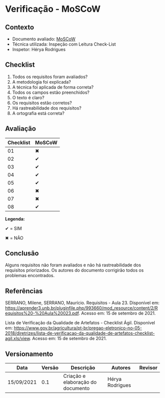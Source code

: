 # Verificação - MoSCoW

## Contexto
* Documento avaliado: <a href="https://requisitos-de-software.github.io/2021.1-MetroDF/Priorizacao/moscow/">MoSCoW</a>
* Técnica utilizada: Inspeção com Leitura Check-List
* Inspetor: Hérya Rodrigues

## Checklist

01. Todos os requisitos foram avaliados?
02. A metodologia foi explicada?
03. A técnica foi aplicada de forma correta?
04. Todos os campos estão preenchidos?
05. O texto é claro?
06. Os requisitos estão corretos?
07. Há rastreabilidade dos requisitos?
08. A ortografia está correta?


## Avaliação

|  Checklist |  MoSCoW | 
| ---------- | ------  | 
|     01     |   ✖     |
|     02     |   ✔     |
|     03     |   ✔     |
|     04     |   ✔     |
|     05     |   ✔     |
|     06     |   ✖     |
|     07     |   ✖     |
|     08     |   ✔     |

**Legenda:**

✔ = SIM 

✖ = NÃO

## Conclusão
Alguns requisitos não foram avaliados e não há rastreabilidade dos requisitos priorizados. Os autores do documento corrigirão todos os problemas encontrados.

## Referências

SERRANO, Milene, SERRANO, Maurício. Requisitos - Aula 23. Disponível em: <https://aprender3.unb.br/pluginfile.php/993660/mod_resource/content/2/Requisitos%20-%20Aula%20023.pdf>. Acesso em: 15 de setembro de 2021.

Lista de Verificação da Qualidade de Artefatos - Checklist Ágil. Disponível em: <https://www.gov.br/agricultura/pt-br/pregao-eletronico-no-05-2018/diretrizes/lista-de-verificacao-da-qualidade-de-artefatos-checklist-agil.xls/view>.  Acesso em: 15 de setembro de 2021.

## Versionamento

| Data       | Versão | Descrição                                       | Autores          | Revisor          |
| ---------- | ------ | ---------------------------------------------   | ---------------- | ---------------- |
| 15/09/2021 |  0.1   | Criação e elaboração do documento              | Hérya Rodrigues  |                  |
